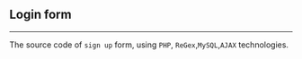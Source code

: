 ## Login form

---
The source code of `sign up` form, using  `PHP`, `ReGex`,`MySQL`,`AJAX` technologies.
